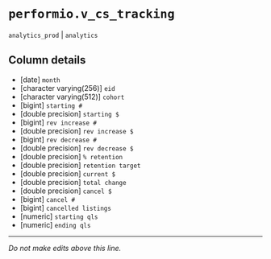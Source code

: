 # `performio.v_cs_tracking`
`analytics_prod` | `analytics`

## Column details
* [date]      `month`
* [character varying(256)] `eid`
* [character varying(512)] `cohort`
* [bigint]    `starting #`
* [double precision] `starting $`
* [bigint]    `rev increase #`
* [double precision] `rev increase $`
* [bigint]    `rev decrease #`
* [double precision] `rev decrease $`
* [double precision] `% retention`
* [double precision] `retention target`
* [double precision] `current $`
* [double precision] `total change`
* [double precision] `cancel $`
* [bigint]    `cancel #`
* [bigint]    `cancelled listings`
* [numeric]   `starting qls`
* [numeric]   `ending qls`

-------------------------------------------------------------------------------
*Do not make edits above this line.*
